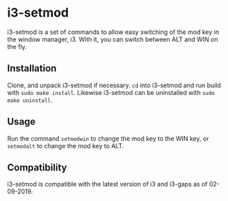 # i3-setmod

i3-setmod is a set of commands to allow easy switching of the mod key in the window manager, i3. With it, you can switch between ALT and WIN on the fly.

## Installation

Clone, and unpack i3-setmod if necessary. `cd` into i3-setmod and run build with `sudo make install`. Likewise i3-setmod can be uninstalled with `sudo make uninstall`.

## Usage

Run the command `setmodwin` to change the mod key to the WIN key, or `setmodalt` to change the mod key to ALT.

## Compatibility

i3-setmod is compatible with the latest version of i3 and i3-gaps as of 02-09-2019.
